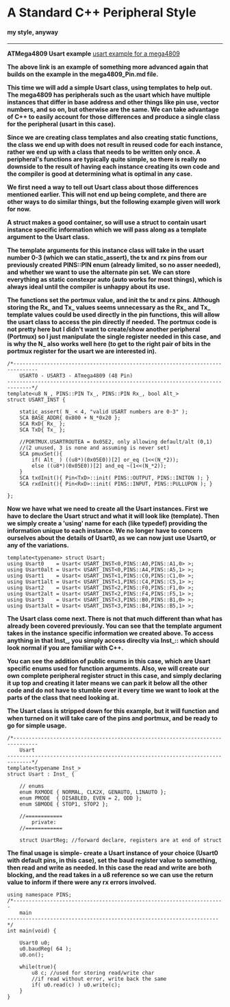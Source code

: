 # A Standard C++ Peripheral Style

#### my style, anyway
----------

**ATMega4809 Usart example**
[usart example for a mega4809](https://godbolt.org/z/bGv8ad)

**The above link is an example of something more advanced again that builds on the example in the mega4809_Pin.md file.**

**This time we will add a simple Usart class, using templates to help out. The mega4809 has peripherals such as the usart which have multiple instances that differ in base address and other things like pin use, vector numbers, and so on, but otherwise are the same. We can take advantage of C++ to easily account for those differences and produce a single class for the peripheral (usart in this case).**

**Since we are creating class templates and also creating static functions, the class we end up with does not result in reused code for each instance, rather we end up with a class that needs to be written only once. A peripheral's functions are typically quite simple, so there is really no downside to the result of having each instance creating its own code and the compiler is good at determining what is optimal in any case.**

**We first need a way to tell out Usart class about those differences mentioned earlier. This will not end up being complete, and there are other ways to do similar things, but the following example given will work for now.**

**A struct makes a good container, so will use a struct to contain usart instance specific information which we will pass along as a template argument to the Usart class.**

**The template arguments for this instance class will take in the usart number 0-3 (which we can static_assert), the tx and rx pins from our previously created PINS::PIN enum (already limited, so no asser needed), and whether we want to use the alternate pin set. We can store everything as static constexpr auto (auto works for most things), which is always ideal until the compiler is unhappy about its use.**

**The functions set the portmux value, and init the tx and rx pins. Although storing the Rx_ and Tx_ values seems unnecessary as the Rx_ and Tx_ template values could be used directly in the pin functions, this will allow the usart class to access the pin directly if needed. The portmux code is not pretty here but I didn't want to create/show another peripheral (Portmux) so I just manipulate the single register needed in this case, and is why the N_ also works well here (to get to the right pair of bits in the portmux register for the usart we are interested in).**

```
/*------------------------------------------------------------------------------
    USART0 - USART3 - ATmega4809 (48 Pin)
------------------------------------------------------------------------------*/
template<u8 N_, PINS::PIN Tx_, PINS::PIN Rx_, bool Alt_>
struct USART_INST {
    
    static_assert( N_ < 4, "valid USART numbers are 0-3" );
    SCA BASE_ADDR{ 0x800 + N_*0x20 };
    SCA RxD{ Rx_ }; 
    SCA TxD{ Tx_ };

    //PORTMUX.USARTROUTEA = 0x05E2, only allowing default/alt (0,1)
    //(2 unused, 3 is none and assuming is never set)
    SCA pmuxSet(){
        if( Alt_ ) ((u8*)(0x05E0))[2] or_eq (1<<(N_*2));
        else ((u8*)(0x05E0))[2] and_eq ~(1<<(N_*2));
    }
    SCA txdInit(){ Pin<TxD>::init( PINS::OUTPUT, PINS::INITON ); }
    SCA rxdInit(){ Pin<RxD>::init( PINS::INPUT, PINS::PULLUPON ); }

};
```
**Now we have what we need to create all the Usart instances. First we have to declare the Usart struct and what it will look like (template). Then we simply create a 'using' name for each (like typedef) providing the information unique to each instance. We no longer have to concern ourselves about the details of Usart0, as we can now just use Usart0, or any of the variations.**

```
template<typename> struct Usart;
using Usart0    = Usart< USART_INST<0,PINS::A0,PINS::A1,0> >;
using Usart0alt = Usart< USART_INST<0,PINS::A4,PINS::A5,1> >;
using Usart1    = Usart< USART_INST<1,PINS::C0,PINS::C1,0> >;
using Usart1alt = Usart< USART_INST<1,PINS::C4,PINS::C5,1> >;
using Usart2    = Usart< USART_INST<2,PINS::F0,PINS::F1,0> >;
using Usart2alt = Usart< USART_INST<2,PINS::F4,PINS::F5,1> >;
using Usart3    = Usart< USART_INST<3,PINS::B0,PINS::B1,0> >;
using Usart3alt = Usart< USART_INST<3,PINS::B4,PINS::B5,1> >;
```

**The Usart class come next. There is not that much different than what has already been covered previously. You can see that the template argument takes in the instance specific information we created above. To access anything in that Inst_, you simply access direclty via Inst_:: which should look normal if you are familiar with C++.**

**You can see the addition of public enums in this case, which are Usart specific enums used for function argumemts. Also, we will create our own complete peripheral register struct in this case, and simply declaring it up top and creating it later means we can park it below all the other code and do not have to stumble over it every time we want to look at the parts of the class that need looking at.**

**The Usart class is stripped down for this example, but it will function and when turned on it will take care of the pins and portmux, and be ready to go for simple usage.**
```
/*------------------------------------------------------------------------------
    Usart
------------------------------------------------------------------------------*/
template<typename Inst_>
struct Usart : Inst_ {

    // enums
    enum RXMODE { NORMAL, CLK2X, GENAUTO, LINAUTO };
    enum PMODE  { DISABLED, EVEN = 2, ODD };
    enum SBMODE { STOP1, STOP2 };

    //============
        private:
    //============

    struct UsartReg; //forward declare, registers are at end of struct
```

**The final usage is simple- create a Usart instance of your choice (Usart0 with default pins, in this case), set the baud register value to something, then read and write as needed. In this case the read and write are both blocking, and the read takes in a u8 reference so we can use the return value to inform if there were any rx errors involved.**

```
using namespace PINS;
/*---------------------------------------------------------------------
    main
---------------------------------------------------------------------*/
int main(void) {

    Usart0 u0;
    u0.baudReg( 64 );
    u0.on();

    while(true){
        u8 c; //used for storing read/write char
        //if read without error, write back the same
        if( u0.read(c) ) u0.write(c);
    }
}
```
